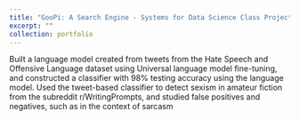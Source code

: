 ```yaml
---
title: "GooPi: A Search Engine - Systems for Data Science Class Project"
excerpt: ""
collection: portfolio
---
```

 Built a language model created from tweets from the Hate Speech and Offensive Language dataset using Universal language model fine-tuning, and constructed a classifier with 98\% testing accuracy using the language model. Used the tweet-based classifier to detect sexism in amateur fiction from the subreddit r/WritingPrompts, and studied false positives and negatives, such as in the context of sarcasm